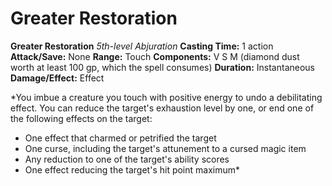 # Greater Restoration

**Greater Restoration**
_5th-level Abjuration_
**Casting Time:** 1 action
**Attack/Save:** None
**Range:** Touch
**Components:** V S M (diamond dust worth at least 100 gp, which the spell consumes)
**Duration:** Instantaneous
**Damage/Effect:** Effect

*You imbue a creature you touch with positive energy to undo a debilitating effect. You can reduce the target's exhaustion level by one, or end one of the following effects on the target:
* One effect that charmed or petrified the target
* One curse, including the target's attunement to a cursed magic item
* Any reduction to one of the target's ability scores
* One effect reducing the target's hit point maximum*